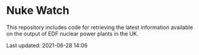 # Nuke Watch

This repository includes code for retrieving the latest information available on the output of EDF nuclear power plants in the UK.

Last updated: 2021-06-28 14:06